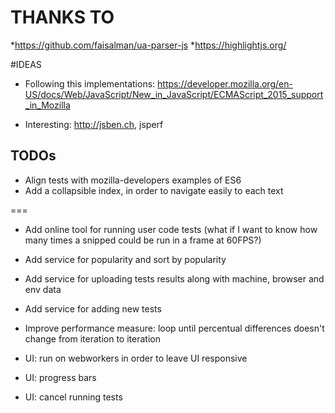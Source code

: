 # THANKS TO
*https://github.com/faisalman/ua-parser-js
*https://highlightjs.org/


#IDEAS

* Following this implementations:
https://developer.mozilla.org/en-US/docs/Web/JavaScript/New_in_JavaScript/ECMAScript_2015_support_in_Mozilla

* Interesting: http://jsben.ch, jsperf

## TODOs

* Align tests with mozilla-developers examples of ES6
* Add a collapsible index, in order to navigate easily to each text

===



* Add online tool for running user code tests (what if I want to know how many times a snipped could be run in a frame at 60FPS?)

* Add service for popularity and sort by popularity
* Add service for uploading tests results along with machine, browser and env data
* Add service for adding new tests

* Improve performance measure: loop until percentual differences doesn't change from iteration to iteration
* UI: run on webworkers in order to leave UI responsive
* UI: progress bars
* UI: cancel running tests

